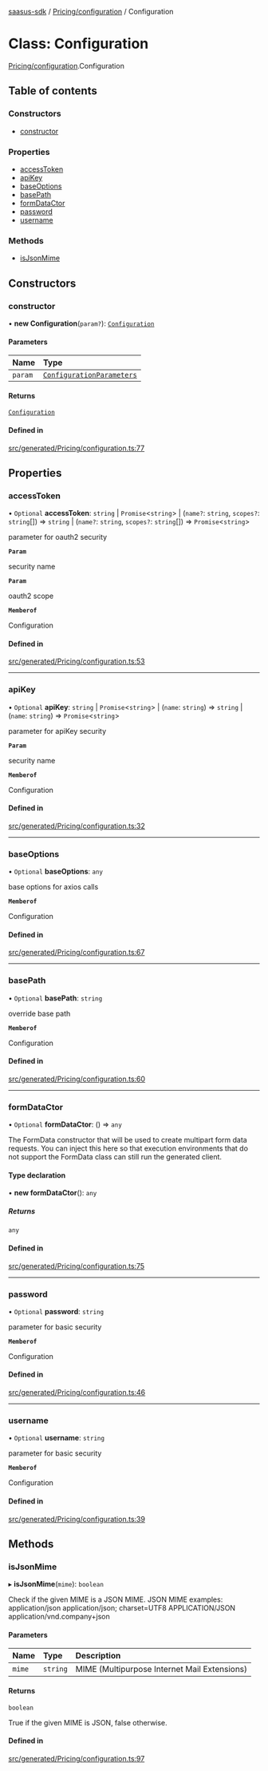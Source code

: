 [saasus-sdk](../README.md) / [Pricing/configuration](../modules/Pricing_configuration.md) / Configuration

# Class: Configuration

[Pricing/configuration](../modules/Pricing_configuration.md).Configuration

## Table of contents

### Constructors

- [constructor](Pricing_configuration.Configuration.md#constructor)

### Properties

- [accessToken](Pricing_configuration.Configuration.md#accesstoken)
- [apiKey](Pricing_configuration.Configuration.md#apikey)
- [baseOptions](Pricing_configuration.Configuration.md#baseoptions)
- [basePath](Pricing_configuration.Configuration.md#basepath)
- [formDataCtor](Pricing_configuration.Configuration.md#formdatactor)
- [password](Pricing_configuration.Configuration.md#password)
- [username](Pricing_configuration.Configuration.md#username)

### Methods

- [isJsonMime](Pricing_configuration.Configuration.md#isjsonmime)

## Constructors

### constructor

• **new Configuration**(`param?`): [`Configuration`](Pricing_configuration.Configuration.md)

#### Parameters

| Name | Type |
| :------ | :------ |
| `param` | [`ConfigurationParameters`](../interfaces/Pricing_configuration.ConfigurationParameters.md) |

#### Returns

[`Configuration`](Pricing_configuration.Configuration.md)

#### Defined in

[src/generated/Pricing/configuration.ts:77](https://github.com/saasus-platform/saasus-sdk-javascript/blob/c67ac22/src/generated/Pricing/configuration.ts#L77)

## Properties

### accessToken

• `Optional` **accessToken**: `string` \| `Promise`\<`string`\> \| (`name?`: `string`, `scopes?`: `string`[]) => `string` \| (`name?`: `string`, `scopes?`: `string`[]) => `Promise`\<`string`\>

parameter for oauth2 security

**`Param`**

security name

**`Param`**

oauth2 scope

**`Memberof`**

Configuration

#### Defined in

[src/generated/Pricing/configuration.ts:53](https://github.com/saasus-platform/saasus-sdk-javascript/blob/c67ac22/src/generated/Pricing/configuration.ts#L53)

___

### apiKey

• `Optional` **apiKey**: `string` \| `Promise`\<`string`\> \| (`name`: `string`) => `string` \| (`name`: `string`) => `Promise`\<`string`\>

parameter for apiKey security

**`Param`**

security name

**`Memberof`**

Configuration

#### Defined in

[src/generated/Pricing/configuration.ts:32](https://github.com/saasus-platform/saasus-sdk-javascript/blob/c67ac22/src/generated/Pricing/configuration.ts#L32)

___

### baseOptions

• `Optional` **baseOptions**: `any`

base options for axios calls

**`Memberof`**

Configuration

#### Defined in

[src/generated/Pricing/configuration.ts:67](https://github.com/saasus-platform/saasus-sdk-javascript/blob/c67ac22/src/generated/Pricing/configuration.ts#L67)

___

### basePath

• `Optional` **basePath**: `string`

override base path

**`Memberof`**

Configuration

#### Defined in

[src/generated/Pricing/configuration.ts:60](https://github.com/saasus-platform/saasus-sdk-javascript/blob/c67ac22/src/generated/Pricing/configuration.ts#L60)

___

### formDataCtor

• `Optional` **formDataCtor**: () => `any`

The FormData constructor that will be used to create multipart form data
requests. You can inject this here so that execution environments that
do not support the FormData class can still run the generated client.

#### Type declaration

• **new formDataCtor**(): `any`

##### Returns

`any`

#### Defined in

[src/generated/Pricing/configuration.ts:75](https://github.com/saasus-platform/saasus-sdk-javascript/blob/c67ac22/src/generated/Pricing/configuration.ts#L75)

___

### password

• `Optional` **password**: `string`

parameter for basic security

**`Memberof`**

Configuration

#### Defined in

[src/generated/Pricing/configuration.ts:46](https://github.com/saasus-platform/saasus-sdk-javascript/blob/c67ac22/src/generated/Pricing/configuration.ts#L46)

___

### username

• `Optional` **username**: `string`

parameter for basic security

**`Memberof`**

Configuration

#### Defined in

[src/generated/Pricing/configuration.ts:39](https://github.com/saasus-platform/saasus-sdk-javascript/blob/c67ac22/src/generated/Pricing/configuration.ts#L39)

## Methods

### isJsonMime

▸ **isJsonMime**(`mime`): `boolean`

Check if the given MIME is a JSON MIME.
JSON MIME examples:
  application/json
  application/json; charset=UTF8
  APPLICATION/JSON
  application/vnd.company+json

#### Parameters

| Name | Type | Description |
| :------ | :------ | :------ |
| `mime` | `string` | MIME (Multipurpose Internet Mail Extensions) |

#### Returns

`boolean`

True if the given MIME is JSON, false otherwise.

#### Defined in

[src/generated/Pricing/configuration.ts:97](https://github.com/saasus-platform/saasus-sdk-javascript/blob/c67ac22/src/generated/Pricing/configuration.ts#L97)
